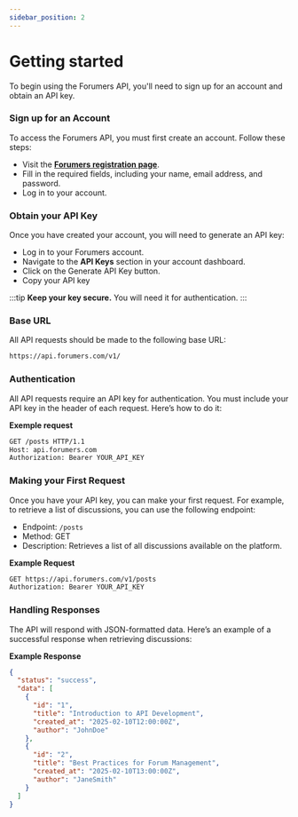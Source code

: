 ```yaml
---
sidebar_position: 2
---
```


# Getting started

To begin using the Forumers API, you'll need to sign up for an account and obtain an API key.

### Sign up for an Account

To access the Forumers API, you must first create an account. Follow these steps:

- Visit the **[Forumers registration page](#)**.
- Fill in the required fields, including your name, email address, and password.
- Log in to your account.

### Obtain your API Key

Once you have created your account, you will need to generate an API key:

- Log in to your Forumers account.
- Navigate to the **API Keys** section in your account dashboard.
- Click on the Generate API Key button.
- Copy your API key

:::tip
**Keep your key secure.** You will need it for authentication.
:::


### Base URL

All API requests should be made to the following base URL:

```bash
https://api.forumers.com/v1/
```

### Authentication

All API requests require an API key for authentication. You must include your API key in the header of each request. Here’s how to do it:

**Exemple request**
```bash
GET /posts HTTP/1.1
Host: api.forumers.com
Authorization: Bearer YOUR_API_KEY
```

### Making your First Request

Once you have your API key, you can make your first request. For example, to retrieve a list of discussions, you can use the following endpoint:

- Endpoint: `/posts`
- Method: GET
- Description: Retrieves a list of all discussions available on the platform.

**Example Request**
```bash
GET https://api.forumers.com/v1/posts
Authorization: Bearer YOUR_API_KEY
```
### Handling Responses

The API will respond with JSON-formatted data. Here’s an example of a successful response when retrieving discussions:

**Example Response**
```json
{
  "status": "success",
  "data": [
    {
      "id": "1",
      "title": "Introduction to API Development",
      "created_at": "2025-02-10T12:00:00Z",
      "author": "JohnDoe"
    },
    {
      "id": "2",
      "title": "Best Practices for Forum Management",
      "created_at": "2025-02-10T13:00:00Z",
      "author": "JaneSmith"
    }
  ]
}
```

